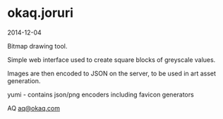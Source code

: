 okaq.joruri
===========
2014-12-04

Bitmap drawing tool.

Simple web interface used to create
square blocks of greyscale values.

Images are then encoded to JSON
on the server, to be used in 
art asset generation.

yumi - contains json/png encoders
including favicon generators

AQ <aq@okaq.com>

